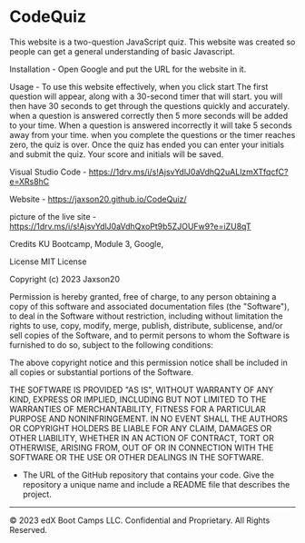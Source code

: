# CodeQuiz

This website is a two-question JavaScript quiz. This website was created so people can get a general understanding of basic Javascript. 

Installation - Open Google and put the URL for the website in it.

Usage - To use this website effectively,  when you click start  The first question will appear, along with a 30-second timer that will start. you will then have 30 seconds to get through the questions quickly and accurately. when a question is answered correctly then 5 more seconds will be added to your time. When a question is answered incorrectly it will take 5 seconds away from your time. when you complete the questions or the timer reaches zero, the quiz is over. Once the quiz has ended you can enter your initials and submit the quiz. Your score and initials will be saved.

Visual Studio Code - https://1drv.ms/i/s!AjsvYdlJ0aVdhQ2uALlzmXTfqcfC?e=XRs8hC

Website - https://jaxson20.github.io/CodeQuiz/

picture of the live site - https://1drv.ms/i/s!AjsvYdlJ0aVdhQxoPt9b5ZJOUFw9?e=iZU8qT

Credits KU Bootcamp, Module 3, Google,

License MIT License

Copyright (c) 2023 Jaxson20

Permission is hereby granted, free of charge, to any person obtaining a copy of this software and associated documentation files (the "Software"), to deal in the Software without restriction, including without limitation the rights to use, copy, modify, merge, publish, distribute, sublicense, and/or sell copies of the Software, and to permit persons to whom the Software is furnished to do so, subject to the following conditions:

The above copyright notice and this permission notice shall be included in all copies or substantial portions of the Software.

THE SOFTWARE IS PROVIDED "AS IS", WITHOUT WARRANTY OF ANY KIND, EXPRESS OR IMPLIED, INCLUDING BUT NOT LIMITED TO THE WARRANTIES OF MERCHANTABILITY, FITNESS FOR A PARTICULAR PURPOSE AND NONINFRINGEMENT. IN NO EVENT SHALL THE AUTHORS OR COPYRIGHT HOLDERS BE LIABLE FOR ANY CLAIM, DAMAGES OR OTHER LIABILITY, WHETHER IN AN ACTION OF CONTRACT, TORT OR OTHERWISE, ARISING FROM, OUT OF OR IN CONNECTION WITH THE SOFTWARE OR THE USE OR OTHER DEALINGS IN THE SOFTWARE.

* The URL of the GitHub repository that contains your code. Give the repository a unique name and include a README file that describes the project.

- - -
© 2023 edX Boot Camps LLC. Confidential and Proprietary. All Rights Reserved.
